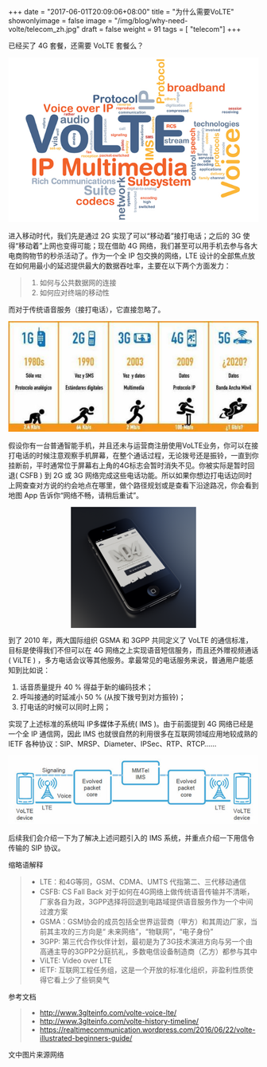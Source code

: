 +++
date = "2017-06-01T20:09:06+08:00"
title = "为什么需要VoLTE"
showonlyimage = false
image = "/img/blog/why-need-volte/telecom_zh.jpg"
draft = false
weight = 91
tags = [ "telecom"]
+++

已经买了 4G 套餐，还需要 VoLTE 套餐么？
<!--more-->

<img alt="volte-word-cloud" src="/img/blog/why-need-volte/VoLTE_Charging_Guide-Thumbnail.jpg" class="img-responsive">

进入移动时代，我们先是通过 2G 实现了可以“移动着”接打电话；之后的 3G 使得“移动着”上网也变得可能；现在借助 4G 网络，我们甚至可以用手机去参与各大电商购物节的秒杀活动了。作为一个全 IP 包交换的网络，LTE 设计的全部焦点放在如何用最小的延迟提供最大的数据吞吐率，主要在以下两个方面发力：

> 1. 如何与公共数据网的连接
> 2. 如何应对终端的移动性

而对于传统语音服务（接打电话），它直接忽略了。

<img alt="2G-vs-3G-vs-4G" src="/img/blog/why-need-volte/Compare-1G-2G-3G-4G-5G.jpg" class="img-responsive">


假设你有一台普通智能手机，并且还未与运营商注册使用VoLTE业务，你可以在接打电话的时候注意观察手机屏幕，在整个通话过程，无论拨号还是振铃，一直到你挂断前，平时通常位于屏幕右上角的4G标志会暂时消失不见。你被实际是暂时回退( CSFB ) 到 2G 或 3G 网络完成这些电话功能。所以如果你想边打电话边同时上网查查对方说的约会地点在哪里，做个路径规划或是查看下沿途路况，你会看到地图 App 告诉你“网络不畅，请稍后重试”。

<img style="width:50%; height:50%; display:block; margin: auto 25%;" src="/img/blog/why-need-volte/404_big.png">

到了 2010 年，两大国际组织 GSMA 和 3GPP 共同定义了 VoLTE 的通信标准，目标是使得我们不但可以在 4G 网络之上实现语音短信服务，而且还外赠视频通话( ViLTE ) ，多方电话会议等其他服务。拿最常见的电话服务来说，普通用户能感知到比如说：

1. 话音质量提升 40 % 得益于新的编码技术；
2. 呼叫接通的时延减小 50 % (从按下拨号到对方振铃)；
3. 打电话的时候可以同时上网；

实现了上述标准的系统叫 IP多媒体子系统( IMS )。由于前面提到 4G 网络已经是一个全 IP 通信网，因此 IMS 也就很自然的利用很多在互联网领域应用地较成熟的 IETF 各种协议：SIP、MRSP、Diameter、IPSec、RTP、RTCP……

<img alt="LTE-IMS" src="/img/blog/why-need-volte/VoLTE-end-to-end-architecture.jpg" class="img-responsive">

后续我们会介绍一下为了解决上述问题引入的 IMS 系统，并重点介绍一下用信令传输的 SIP 协议。

缩略语解释

> - LTE：和4G等同，GSM、CDMA、UMTS 代指第二、三代移动通信
> - CSFB: CS Fall Back 对于如何在4G网络上做传统语音传输并不清晰，厂家各自为政，3GPP选择将回退到电路域提供语音服务作为一个中间过渡方案
> - GSMA：GSM协会的成员包括全世界运营商（甲方）和其周边厂家，当前其主攻的三方向是“
未来网络”，“物联网”，“电子身份”
> - 3GPP: 第三代合作伙伴计划，最初是为了3G技术演进方向与另一个由高通主导的3GPP2分庭抗礼，多数电信设备制造商（乙方）都参与其中
> - ViLTE: Video over LTE
> - IETF: 互联网工程任务组，这是一个开放的标准化组织，非盈利性质使得它看上少了些铜臭气

参考文档

> - http://www.3glteinfo.com/volte-voice-lte/
> - http://www.3glteinfo.com/volte-history-timeline/
> - https://realtimecommunication.wordpress.com/2016/06/22/volte-illustrated-beginners-guide/

文中图片来源网络
